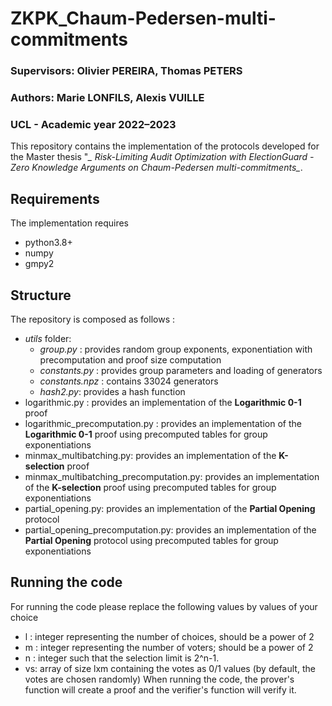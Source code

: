 # ZKPK_Chaum-Pedersen-multi-commitments

### Supervisors: Olivier PEREIRA, Thomas PETERS
### Authors: Marie LONFILS, Alexis VUILLE
### UCL - Academic year 2022–2023


This repository contains the implementation of the protocols developed for the Master thesis "*_ Risk-Limiting Audit Optimization with ElectionGuard - Zero Knowledge Arguments on Chaum-Pedersen multi-commitments_*.
## Requirements
The implementation requires 
- python3.8+
- numpy
- gmpy2

## Structure
The repository is composed as follows :
- _utils_ folder:
    - _group.py_ : provides random group exponents, exponentiation with precomputation and proof size computation
    - _constants.py_ : provides group parameters and loading of generators
    - _constants.npz_ : contains 33024 generators
    - _hash2.py_: provides a hash function
- logarithmic.py : provides an implementation of the **Logarithmic 0-1** proof
- logarithmic_precomputation.py : provides an implementation of the **Logarithmic 0-1** proof using precomputed tables for group exponentiations
- minmax_multibatching.py: provides an implementation of the **K-selection** proof
- minmax_multibatching_precomputation.py: provides an implementation of the **K-selection** proof using precomputed tables for group exponentiations
- partial_opening.py: provides an implementation of the **Partial Opening** protocol
- partial_opening_precomputation.py: provides an implementation of the **Partial Opening** protocol using precomputed tables for group exponentiations

## Running the code
For running the code please replace the following values by values of your choice
- l : integer representing the number of choices, should be a power of 2
- m : integer representing the number of voters; should be a power of 2 
- n : integer such that the selection limit is 2^n-1.
- vs: array of size lxm containing the votes as 0/1 values (by default, the votes are chosen randomly)
When running the code, the prover's function will create a proof and the verifier's function will verify it.
